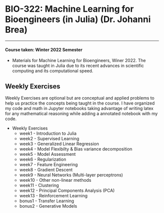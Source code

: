 # BIO-322: Machine Learning for Bioengineers (in Julia) (Dr. Johanni Brea)
---
#### Course taken: Winter 2022 Semester

- Materials for Machine Learning for Bioengineers, Winer 2022. The course was taught in Julia due to its recent advances in scientific computing and its computational speed.

## Weekly Exercises

Weekly Exercises are optional but are conceptual and applied problems to help us practice the concepts being taught in the course. I have organized my code and math in Jupyter notebooks taking advantage of writing latex for any mathematical reasoning while adding a annotated notebook with my code. 

* Weekly Exercises
    * week1 - Introduction to Julia
    * week2 - Supervised Learning
    * week3 - Generalized Linear Regression
    * week4 - Model Flexibilty & Bias variance decomposition
    * week5 - Model Assessment
    * week6 - Regularization
    * week7 - Feature Engineering
    * week8 - Gradient Descent
    * week9 - Neural Networks (Multi-layer perceptrons)
    * week10 - Other non-linear methods
    * week11 - Clustering 
    * week12 - Principal Components Analysis (PCA)
    * week13 - Reinforcement Learning
    * bonus1 - Transfer Learning
    * bonus2 - Generative Models

